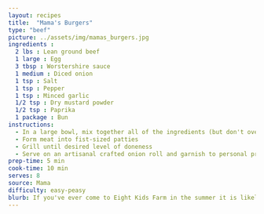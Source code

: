 ```yaml
---
layout: recipes
title:  "Mama's Burgers"
type: "beef"
picture: ../assets/img/mamas_burgers.jpg
ingredients :
  2 lbs : Lean ground beef
  1 large : Egg
  3 tbsp : Worstershire sauce
  1 medium : Diced onion
  1 tsp : Salt
  1 tsp : Pepper
  1 tsp : Minced garlic
  1/2 tsp : Dry mustard powder
  1/2 tsp : Paprika
  1 package : Bun
instructions:
  - In a large bowl, mix together all of the ingredients (but don't over mix!)
  - Form meat into fist-sized patties
  - Grill until desired level of doneness
  - Serve on an artisanal crafted onion roll and garnish to personal preference
prep-time: 5 min
cook-time: 10 min
serves: 8
source: Mama
difficulty: easy-peasy
blurb: If you've ever come to Eight Kids Farm in the summer it is likely you've had Mama's amazing hamburgers made from our grass-fed beef
---
```

